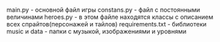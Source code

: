 main.py - основной файл игры
constans.py - файл с постоянными величинами
heroes.py - в этом файле находятся классы с описанием всех спрайтов(персонажей и тайлов)
requirements.txt - библиотеки
music и data - папки с музыкой, изображениями и уровнями

